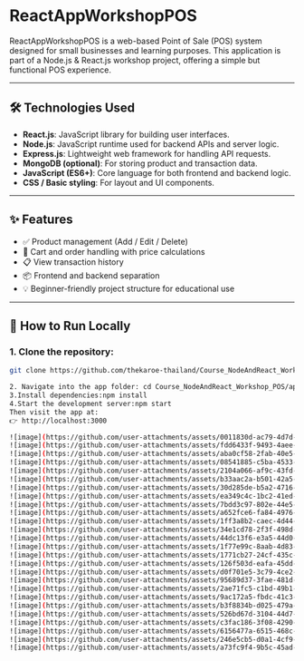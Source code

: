 # ReactAppWorkshopPOS

ReactAppWorkshopPOS is a web-based Point of Sale (POS) system designed for small businesses and learning purposes. This application is part of a Node.js & React.js workshop project, offering a simple but functional POS experience.

---

## 🛠️ Technologies Used

- **React.js**: JavaScript library for building user interfaces.
- **Node.js**: JavaScript runtime used for backend APIs and server logic.
- **Express.js**: Lightweight web framework for handling API requests.
- **MongoDB (optional)**: For storing product and transaction data.
- **JavaScript (ES6+)**: Core language for both frontend and backend logic.
- **CSS / Basic styling**: For layout and UI components.

---

## ✨ Features

- ✅ Product management (Add / Edit / Delete)
- 🛒 Cart and order handling with price calculations
- 📋 View transaction history
- 📦 Frontend and backend separation
- 💡 Beginner-friendly project structure for educational use

---

## 🚀 How to Run Locally

### 1. Clone the repository:
```bash
git clone https://github.com/thekaroe-thailand/Course_NodeAndReact_Workshop_POS.git

2. Navigate into the app folder: cd Course_NodeAndReact_Workshop_POS/app
3.Install dependencies:npm install
4.Start the development server:npm start
Then visit the app at:
👉 http://localhost:3000

![image](https://github.com/user-attachments/assets/0011830d-ac79-4d7d-bd5d-37bc730dff18)![image](https://github.com/user-attachments/assets/3324765c-05e9-4ea7-bac7-127a1d58c4c4)
![image](https://github.com/user-attachments/assets/fdd6433f-9493-4aee-bd3a-ae6cbe7c4617)
![image](https://github.com/user-attachments/assets/aba0cf58-2fab-40e5-a66d-143a05042519)
![image](https://github.com/user-attachments/assets/08541885-c5ba-4533-a11a-f7064416630a)
![image](https://github.com/user-attachments/assets/2104a066-af9c-43fd-ac1b-63644f82e3df)
![image](https://github.com/user-attachments/assets/b33aac2a-b501-42a5-8416-803958ca2088)
![image](https://github.com/user-attachments/assets/30d285de-b5a2-4716-a568-36541a36bbbb)
![image](https://github.com/user-attachments/assets/ea349c4c-1bc2-41ed-ba6c-823f96594d45)
![image](https://github.com/user-attachments/assets/7bdd3c97-802e-44e5-9065-d46cf41fb6b0)
![image](https://github.com/user-attachments/assets/a652fce6-fa84-4976-bd0c-d2f3bd7cad84)
![image](https://github.com/user-attachments/assets/1ff3a8b2-caec-4d44-b798-ddda3f8b350e)
![image](https://github.com/user-attachments/assets/34e1cd78-2f3f-498d-a05e-3907262c2fb5)
![image](https://github.com/user-attachments/assets/44dc13f6-e3a5-44d0-bdbb-9911ac25dd65)
![image](https://github.com/user-attachments/assets/1f77e99c-8aab-4d83-bf5a-37c894efcf21)
![image](https://github.com/user-attachments/assets/1771cb27-24cf-435c-8c52-3541a3eb5ed7)
![image](https://github.com/user-attachments/assets/126f503d-eafa-45dd-9f75-185570bd1e77)
![image](https://github.com/user-attachments/assets/d0f701e5-3c79-4ce2-ab88-367c7c115827)
![image](https://github.com/user-attachments/assets/95689d37-3fae-481d-a80d-209ed5b2684f)
![image](https://github.com/user-attachments/assets/2ae71fc5-c1bd-49b1-990a-6afbf23bbbc1)
![image](https://github.com/user-attachments/assets/9ac172a5-fbdc-41c3-a280-7756394024ed)
![image](https://github.com/user-attachments/assets/b3f8834b-d025-479a-acb0-ba825c607c7e)
![image](https://github.com/user-attachments/assets/526bd67d-3104-44d7-b532-94d8b9d564ff)
![image](https://github.com/user-attachments/assets/c3fac186-3f08-4290-a4ef-7f72d7fa67ff)
![image](https://github.com/user-attachments/assets/6156477a-6515-468c-bd50-b2c4551917b1)
![image](https://github.com/user-attachments/assets/246e5cb5-d0a1-4cf9-950d-a56a0b2ac429)
![image](https://github.com/user-attachments/assets/a73fc9f4-9b5c-45ad-835e-baaf5d397a28)
























